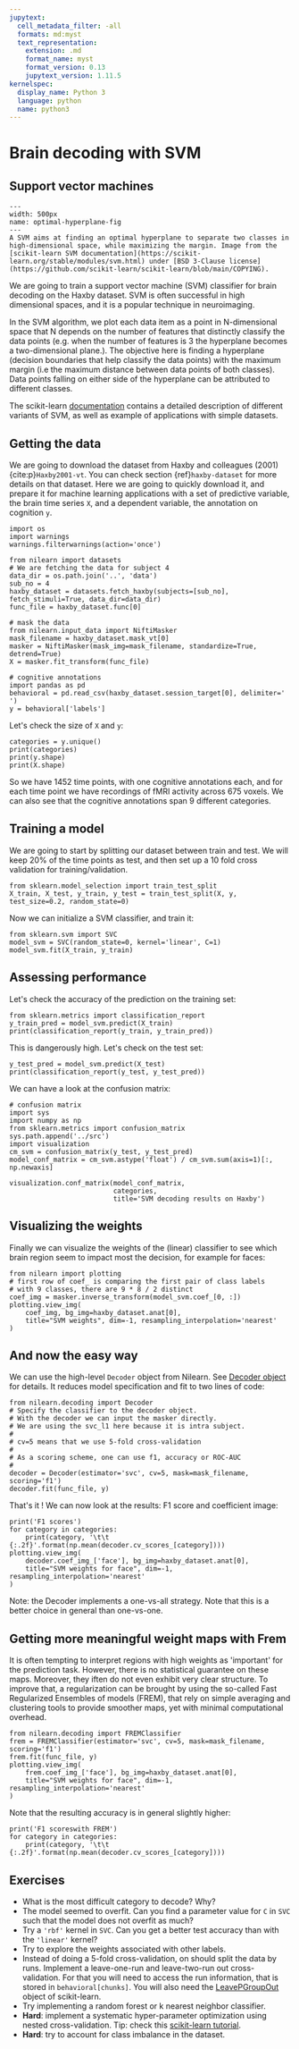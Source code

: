 ```yaml
---
jupytext:
  cell_metadata_filter: -all
  formats: md:myst
  text_representation:
    extension: .md
    format_name: myst
    format_version: 0.13
    jupytext_version: 1.11.5
kernelspec:
  display_name: Python 3
  language: python
  name: python3
---
```


# Brain decoding with SVM

## Support vector machines
```{figure} svm_decoding/optimal-hyperplane.png
---
width: 500px
name: optimal-hyperplane-fig
---
A SVM aims at finding an optimal hyperplane to separate two classes in high-dimensional space, while maximizing the margin. Image from the [scikit-learn SVM documentation](https://scikit-learn.org/stable/modules/svm.html) under [BSD 3-Clause license](https://github.com/scikit-learn/scikit-learn/blob/main/COPYING).
```
We are going to train a support vector machine (SVM) classifier for brain decoding on the Haxby dataset. SVM is often successful in high dimensional spaces, and it is a popular technique in neuroimaging.

In the SVM algorithm, we plot each data item as a point in N-dimensional space that N depends on the number of features that distinctly classify the data points (e.g. when the number of features is 3 the hyperplane becomes a two-dimensional plane.). The objective here is finding a hyperplane (decision boundaries that help classify the data points) with the maximum margin (i.e the maximum distance between data points of both classes). Data points falling on either side of the hyperplane can be attributed to different classes.

The scikit-learn [documentation](https://scikit-learn.org/stable/modules/svm.html) contains a detailed description of different variants of SVM, as well as example of applications with simple datasets.

## Getting the data
We are going to download the dataset from Haxby and colleagues (2001) {cite:p}`Haxby2001-vt`. You can check section {ref}`haxby-dataset` for more details on that dataset. Here we are going to quickly download it, and prepare it for machine learning applications with a set of predictive variable, the brain time series `X`, and a dependent variable, the annotation on cognition `y`.

```{code-cell} ipython3
import os
import warnings
warnings.filterwarnings(action='once')

from nilearn import datasets
# We are fetching the data for subject 4
data_dir = os.path.join('..', 'data')
sub_no = 4
haxby_dataset = datasets.fetch_haxby(subjects=[sub_no], fetch_stimuli=True, data_dir=data_dir)
func_file = haxby_dataset.func[0]

# mask the data
from nilearn.input_data import NiftiMasker
mask_filename = haxby_dataset.mask_vt[0]
masker = NiftiMasker(mask_img=mask_filename, standardize=True, detrend=True)
X = masker.fit_transform(func_file)

# cognitive annotations
import pandas as pd
behavioral = pd.read_csv(haxby_dataset.session_target[0], delimiter=' ')
y = behavioral['labels']
```

Let's check the size of `X` and `y`:

```{code-cell} ipython3
categories = y.unique()
print(categories)
print(y.shape)
print(X.shape)
```

So we have 1452 time points, with one cognitive annotations each, and for each time point we have recordings of fMRI activity across 675 voxels. We can also see that the cognitive annotations span 9 different categories.

## Training a model
We are going to start by splitting our dataset between train and test. We will keep 20% of the time points as test, and then set up a 10 fold cross validation for training/validation.

```{code-cell} ipython3
from sklearn.model_selection import train_test_split
X_train, X_test, y_train, y_test = train_test_split(X, y, test_size=0.2, random_state=0)   
```

Now we can initialize a SVM classifier, and train it:

```{code-cell} ipython3
from sklearn.svm import SVC
model_svm = SVC(random_state=0, kernel='linear', C=1)
model_svm.fit(X_train, y_train)
```

## Assessing performance
Let's check the accuracy of the prediction on the training set:

```{code-cell} ipython3
from sklearn.metrics import classification_report
y_train_pred = model_svm.predict(X_train)
print(classification_report(y_train, y_train_pred))
```

This is dangerously high. Let's check on the test set:

```{code-cell} ipython3
y_test_pred = model_svm.predict(X_test)
print(classification_report(y_test, y_test_pred))
```

We can have a look at the confusion matrix:

```{code-cell} ipython3
# confusion matrix
import sys
import numpy as np
from sklearn.metrics import confusion_matrix
sys.path.append('../src')
import visualization
cm_svm = confusion_matrix(y_test, y_test_pred)
model_conf_matrix = cm_svm.astype('float') / cm_svm.sum(axis=1)[:, np.newaxis]

visualization.conf_matrix(model_conf_matrix,
                          categories,
                          title='SVM decoding results on Haxby')
```

## Visualizing the weights
Finally we can visualize the weights of the (linear) classifier to see which brain region seem to impact most the decision, for example for faces:

```{code-cell} ipython3
from nilearn import plotting
# first row of coef_ is comparing the first pair of class labels
# with 9 classes, there are 9 * 8 / 2 distinct
coef_img = masker.inverse_transform(model_svm.coef_[0, :])
plotting.view_img(
    coef_img, bg_img=haxby_dataset.anat[0],
    title="SVM weights", dim=-1, resampling_interpolation='nearest'
)
```

## And now the easy way
We can use the high-level `Decoder` object from Nilearn. See [Decoder object](https://nilearn.github.io/dev/modules/generated/nilearn.decoding.Decoder.html) for details. It reduces model specification and fit to two lines of code: 

```{code-cell} ipython3
from nilearn.decoding import Decoder
# Specify the classifier to the decoder object.
# With the decoder we can input the masker directly.
# We are using the svc_l1 here because it is intra subject.
#
# cv=5 means that we use 5-fold cross-validation
#
# As a scoring scheme, one can use f1, accuracy or ROC-AUC
#
decoder = Decoder(estimator='svc', cv=5, mask=mask_filename, scoring='f1') 
decoder.fit(func_file, y)
```

That's it !
We can now look at the results: F1 score and coefficient image:

```{code-cell} ipython3
print('F1 scores')
for category in categories:
    print(category, '\t\t    {:.2f}'.format(np.mean(decoder.cv_scores_[category])))
plotting.view_img(
    decoder.coef_img_['face'], bg_img=haxby_dataset.anat[0],
    title="SVM weights for face", dim=-1, resampling_interpolation='nearest'
)

```

Note: the Decoder implements a one-vs-all strategy. Note that this is a better choice in general than one-vs-one.

## Getting more meaningful weight maps with Frem
It is often tempting to interpret regions with high weights as 'important' for the prediction task. However, there is no statistical guarantee on these maps. Moreover, they iften do not even exhibit very clear structure. To improve that, a regularization can be brought by using the so-called Fast Regularized Ensembles of models (FREM), that rely on simple averaging and clustering tools to provide smoother maps, yet with minimal computational overhead.  

```{code-cell} ipython3
from nilearn.decoding import FREMClassifier
frem = FREMClassifier(estimator='svc', cv=5, mask=mask_filename, scoring='f1')
frem.fit(func_file, y)
plotting.view_img(
    frem.coef_img_['face'], bg_img=haxby_dataset.anat[0],
    title="SVM weights for face", dim=-1, resampling_interpolation='nearest'
)
```

Note that the resulting accuracy is in general slightly higher:

```{code-cell} ipython3
print('F1 scoreswith FREM')
for category in categories:
    print(category, '\t\t    {:.2f}'.format(np.mean(decoder.cv_scores_[category])))
```

## Exercises
 * What is the most difficult category to decode? Why?
 * The model seemed to overfit. Can you find a parameter value for `C` in `SVC` such that the model does not overfit as much?
 * Try a `'rbf'` kernel in `SVC`. Can you get a better test accuracy than with the `'linear'` kernel?
 * Try to explore the weights associated with other labels.
 * Instead of doing a 5-fold cross-validation, on should split the data by runs.
Implement a leave-one-run and leave-two-run out cross-validation. For that you will need to access the run information, that is stored in `behavioral[chunks]`. You will also need the [LeavePGroupOut](https://scikit-learn.org/stable/modules/generated/sklearn.model_selection.LeavePGroupsOut.html#sklearn.model_selection.LeavePGroupsOut) object of scikit-learn.
 * Try implementing a random forest or k nearest neighbor classifier.
 * **Hard**: implement a systematic hyper-parameter optimization using nested cross-validation. Tip: check this [scikit-learn tutorial](https://scikit-learn.org/stable/auto_examples/model_selection/plot_grid_search_digits.html#sphx-glr-auto-examples-model-selection-plot-grid-search-digits-py).
 * **Hard**: try to account for class imbalance in the dataset.
